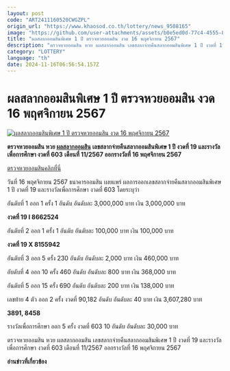 ```yaml
---
layout: post
code: "ART2411160520CWGZPL"
origin_url: "https://www.khaosod.co.th/lottery/news_9508165"
image: "https://github.com/user-attachments/assets/b0e5ed0d-77c4-4555-8116-9adaf6e1d726"
title: "ผลสลากออมสินพิเศษ 1 ปี ตรวจหวยออมสิน งวด 16 พฤศจิกายน 2567"
description: "ตรวจหวยออมสิน หวย ผลสลากออมสิน เลขสลากจ่ายคืนสลากออมสินพิเศษ 1 ปี งวดที่ 19 และรางวัลเพื่อการศึกษา งวดที่ 603 เดือนที่ 11/2567 ออกรางวัลที่ 16 พ.ย.67"
category: "LOTTERY"
language: "th"
date: 2024-11-16T06:56:54.157Z
---
```


# ผลสลากออมสินพิเศษ 1 ปี ตรวจหวยออมสิน งวด 16 พฤศจิกายน 2567

[![ผลสลากออมสินพิเศษ 1 ปี ตรวจหวยออมสิน งวด 16 พฤศจิกายน 2567](https://www.khaosod.co.th/wpapp/uploads/2024/11/Government-Savings-Bank-Lottery1.jpg "ผลสลากออมสินพิเศษ 1 ปี ตรวจหวยออมสิน งวด 16 พฤศจิกายน 2567")](https://www.khaosod.co.th/wpapp/uploads/2024/11/Government-Savings-Bank-Lottery1.jpg)

**ตรวจหวยออมสิน หวย [ผลสลากออมสิน](https://www.khaosod.co.th/wpapp/uploads/2024/11/%E0%B8%9C%E0%B8%A5%E0%B8%AA%E0%B8%A5%E0%B8%B2%E0%B8%81%E0%B8%AD%E0%B8%AD%E0%B8%A1%E0%B8%AA%E0%B8%B4%E0%B8%99.pdf)** **เลขสลากจ่ายคืนสลากออมสินพิเศษ 1 ปี งวดที่ 19 และรางวัลเพื่อการศึกษา งวดที่ 603** **เดือนที่ 11/2567 ออกรางวัลที่ 16 พฤศจิกายน 2567**

[ตรวจหวยออมสินคลิกที่นี่](https://www.khaosod.co.th/wpapp/uploads/2024/11/%E0%B8%9C%E0%B8%A5%E0%B8%A3%E0%B8%B2%E0%B8%87%E0%B8%A7%E0%B8%B1%E0%B8%A5%E0%B8%AA%E0%B8%A5%E0%B8%B2%E0%B8%81%E0%B8%AD%E0%B8%AD%E0%B8%A1%E0%B8%AA%E0%B8%B4%E0%B8%99%E0%B8%9E%E0%B8%B4%E0%B9%80%E0%B8%AA%E0%B8%A9-1-%E0%B8%9B%E0%B8%B5-%E0%B8%AB%E0%B8%99%E0%B9%88%E0%B8%A7%E0%B8%A2%E0%B8%A5%E0%B8%B0-20-%E0%B8%9A%E0%B8%B2%E0%B8%97-16-%E0%B8%9E.%E0%B8%A2.67.pdf)

วันที่ 16 พฤศจิกายน 2567 ธนาคารออมสิน เผยแพร่ ผลการออกเลขสลากจ่ายคืนสลากออมสินพิเศษ 1 ปี งวดที่ 19 และรางวัลเพื่อการศึกษา งวดที่ 603 โดยระบุว่า

อันดับที่ 1 ออก 1 ครั้ง 1 อันดับ อันดับละ 3,000,000 บาท เงิน 3,000,000 บาท

**งวดที่ 19 I 8662524**

อันดับที่ 2 ออก 1 ครั้ง 1 อันดับ อันดับละ 100,000 บาท เงิน 100,000 บาท

**งวดที่ 19 X 8155942**

อันดับที่ 3 ออก 5 ครั้ง 230 อันดับ อันดับละ 2,000 บาท เงิน 460,000 บาท



อับดับที่ 4 ออก 10 ครั้ง 460 อันดับ อันดับละ 800 บาท เงิน 368,000 บาท



อันดับที่ 5 ออก 15 ครั้ง 690 อันดับ อันดับละ 200 บาท เงิน 138,000 บาท



เลขท้าย 4 ตัว ออก 2 ครั้ง งวดที่ 90,182 อันดับ อันดับละ 40 บาท เงิน 3,607,280 บาท

**3891, 8458**

รางวัลเพื่อการศึกษา ออก 5 ครั้ง งวดที่ 603 10 อันดับ อันดับละ 30,000 บาท

ตรวจหวยออมสิน หวย ผลสลากออมสิน เลขสลากจ่ายคืนสลากออมสินพิเศษ 1 ปี งวดที่ 19 และรางวัลเพื่อการศึกษา งวดที่ 603 เดือนที่ 11/2567 ออกรางวัลที่ 16 พฤศจิกายน 2567





**อ่านข่าวที่เกี่ยวข้อง**